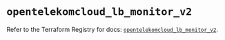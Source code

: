# `opentelekomcloud_lb_monitor_v2`

Refer to the Terraform Registry for docs: [`opentelekomcloud_lb_monitor_v2`](https://registry.terraform.io/providers/opentelekomcloud/opentelekomcloud/1.36.46/docs/resources/lb_monitor_v2).
